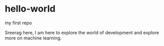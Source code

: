 # hello-world
my first repo

Sreerag here, I am here to explore the world of development and explore more on machine learning.
